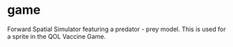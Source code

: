# game
Forward Spatial Simulator featuring a predator - prey model.
This is used for a sprite in the QOL Vaccine Game.
